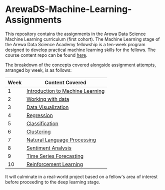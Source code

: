 # ArewaDS-Machine-Learning-Assignments

This repository contains the assignments in the Arewa Data Science Machine Learning curriculum (first cohort). The Machine Learning stage of the Arewa Data Science Academy fellowship is a ten-week program designed to develop practical machine learning skills for the fellows. The course content repo can be found [here](<https://github.com/arewadataScience/ML-4-Beginners-Arewa-Datascience>).

The breakdown of the concepts covered alongside assignment attempts, arranged by week, is as follows:

|Week|Content Covered|
|---|---|
|1|[Introduction to Machine Learning](https://github.com/lukmanaj/ArewaDS-Machine-Learning-Assignments/blob/main/week_01_Introduction_to_Machine_Learning/week_01_summary.md)|
|2|[Working with data](https://github.com/lukmanaj/ArewaDS-Machine-Learning-Assignments/tree/main/week_02_Working_with_data)|
|3|[Data Visualization](https://github.com/lukmanaj/ArewaDS-Machine-Learning-Assignments/tree/main/week_03_Data_Visualization)|
|4|[Regression](https://github.com/lukmanaj/ArewaDS-Machine-Learning-Assignments/tree/main/week_04_Regression)|
|5|[Classification](https://github.com/lukmanaj/ArewaDS-Machine-Learning-Assignments/tree/main/week_05_Classification)|
|6|[Clustering](https://github.com/lukmanaj/ArewaDS-Machine-Learning-Assignments/tree/main/week_06_Clustering)|
|7|[Natural Language Processing](https://github.com/lukmanaj/ArewaDS-Machine-Learning-Assignments/tree/main/week_07_Natural_Language_Processing)|
|8|[Sentiment Analysis](https://github.com/lukmanaj/ArewaDS-Machine-Learning-Assignments/tree/main/week_08_Sentiment_Analysis)|
|9|[Time Series Forecasting](https://github.com/lukmanaj/ArewaDS-Machine-Learning-Assignments/tree/main/week_09_Time_Series)|
|10|[Reinforcement Learning](https://github.com/lukmanaj/ArewaDS-Machine-Learning-Assignments/tree/main/week_10_Reinforcement_Learning)|

It will culminate in a real-world project based on a fellow's area of interest before proceeding to the deep learning stage.
